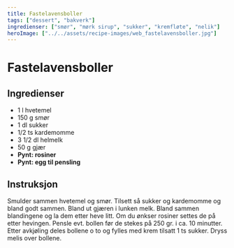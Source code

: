 ```yaml
---
title: Fastelavensboller
tags: ["dessert", "bakverk"]
ingredienser: ["smør", "mørk sirup", "sukker", "kremfløte", "nelik"]
heroImage: ["../../assets/recipe-images/web_fastelavensboller.jpg"]
---
```


# Fastelavensboller

## Ingredienser

- 1 l hvetemel
- 150 g smør
- 1 dl sukker
- 1/2 ts kardemomme
- 3 1/2 dl helmelk
- 50 g gjær
- **Pynt: rosiner**
- **Pynt: egg til pensling**

## Instruksjon

Smulder sammen hvetemel og smør. Tilsett så sukker og kardemomme og bland godt sammen. Bland ut gjæren i lunken melk. Bland sammen blandingene og la dem etter heve litt. Om du ønkser rosiner settes de på etter hevingen. Pensle evt. bollen før de stekes på 250 gr. i ca. 10 minutter. Etter avkjøling deles bollene o to og fylles med krem tilsatt 1 ts sukker. Dryss melis over bollene.
